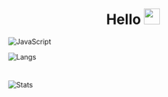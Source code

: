<h1 align="center">Hello
<img src="https://github.com/blackcater/blackcater/raw/main/images/Hi.gif" height="32"/></h1>

![JavaScript](https://img.shields.io/badge/-javascript-21262d?style=for-the-badge&logo=javascript&logoColor=3572a5)


![Langs](https://github-readme-stats.vercel.app/api/top-langs/?username=InserTym&layout=compact&theme=github_dark)
<h1 align="left"><Profile statistics <img src="https://media.discordapp.net/attachments/1177689526773235773/1177691077503893595/1097591995045793843.png?ex=65736d49&is=6560f849&hm=3373ff81fa507fdab10aa51c6c01652e484bdd77740869dc86e88a612102c6ab&" height="32"/></h1>

![Stats](https://github-readme-stats.vercel.app/api?username=InserTym&show_icons=true&theme=github_dark)

